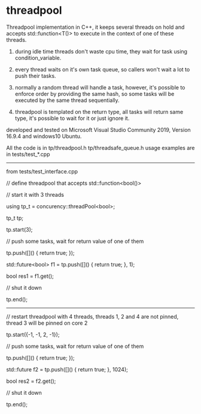 # threadpool

Threadpool implementation in C++, it keeps several threads on hold and accepts std::function<T()> to execute in the context of one of these threads.

1) during idle time threads don't waste cpu time, they wait for task using condition_variable.

2) every thread waits on it's own task queue, so callers won't wait a lot to push their tasks.

3) normally a random thread will handle a task, however, it's possible to enforce order by providing the same hash, 
	so some tasks will be executed by the same thread sequentially.

4) threadpool is templated on the return type, all tasks will return same type, it's possible to wait for it or just ignore it.


developed and tested on Microsoft Visual Studio Community 2019, Version 16.9.4 and windows10 Ubuntu.


All the code is in tp/threadpool.h tp/threadsafe_queue.h
usage examples are in tests/test_*.cpp

------------------------------------------------------------------------------------------------------------

from tests/test_interface.cpp


 // define threadpool that accepts std::function\<bool()>
 
 // start it with 3 threads

using tp_t = concurency::threadPool\<bool>;

tp_t tp;

tp.start(3);


// push some tasks, wait for return value of one of them

tp.push(\[]() { return true; });

std::future\<bool> f1 = tp.push(\[]() { return true; }, 1);

bool res1 = f1.get();


// shut it down

tp.end();


------------------------------------------------------------------------------------------------------------

// restart threadpool with 4 threads, threads 1, 2 and 4 are not pinned, thread 3 will be pinned on core 2

tp.start({-1, -1, 2, -1});


// push some tasks, wait for return value of one of them

tp.push(\[]() { return true; });

std::future<bool> f2 = tp.push(\[]() { return true; }, 1024);

bool res2 = f2.get();


// shut it down

tp.end();
